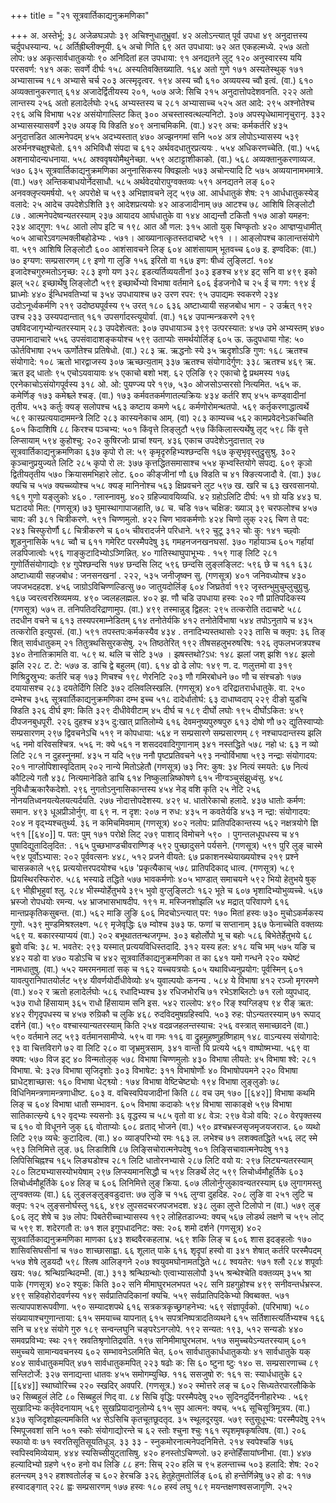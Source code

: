+++
title = "२१ सूत्रवार्तिकाद्यनुक्रमणिका"

+++
अ. अस्तेर्भू: ३८ अजेळघञपोः ३९ अचिश्नुधातुभ्रुवां. ४२ अलोऽन्त्यात् पूर्व उपधा ४९ अनुदात्तस्य चर्दुपधस्यान्य. ५८ अर्तिह्रीब्लीक्नूयी. ६५ अचो णिति ६९ अत उपधाया: ७२ अत एकहल्मध्ये. २५७ अतो लोप: ७४ अकृत्सार्वधातुकयोः ९० अनिदितां हल उपधाया: ९१ अनद्यतने लुट् १२० अनुस्वारस्य ययि परसवर्ण: १४१ अक: सवर्णे दीर्घः १५८ अस्यतिवक्तिख्याति. १६४ अतो गुणे १७१ अस्यतेस्थुक् १७१ अभ्यासाच्च १८१ अभ्यासे चर्च २०३ अत्स्मृदृत्वर. १९४ अस्य च्वौ ६१० अव्ययस्य च्वौ इत्वं. (वा.) ६१० अव्यक्तानुकरणात् ६१४ अजादेर्द्वितीयस्य २०१, ५०७ अजे: सिचि २१५
अनुदात्तोपदेशवनति. २२२ अतो लान्तस्य २५६ अतो हलादेर्लघोः २५६ अभ्यस्तस्य च २८१ अभ्यासाच्च ५२५ अत आदे: २९५ अश्नोतेश्च २९६ अचि विभाषा ५२४ असंयोगाल्लिट कित् ३०० अचस्तास्वत्थल्यनिटो. ३०७ अपस्पृधेथामानृचुरानृ. ३३२ अभ्यासस्यासवर्णे ३२७ अयङ् यि क्डिति ४०९ अनाचमिकमि. (वा.) ४२९ अच: कर्मकर्तरि ४३५ अनुदात्तडित आत्मनेपदम् ४५५ अदभ्यस्तात् ४७० अज्झनगमां सनि ५०४ अत्र लोपोऽभ्यासस्य ५३९ अरुर्मनश्चक्षुश्चेतो. ६११ अभिविधौ संपदा च ६१२ अर्थवदधातुरप्रत्ययः . ५५४ अधिकरणच्चेति. (वा.) ५५६ अशनायोदन्यधनाया. ५५८ अश्ववृषयोमैथुनेच्छा. ५५९
अटाट्टाशीकाको. (वा.) ५६८ अव्यक्तानुकरणाव्यज. ५७०
६३५
सूत्रवार्तिकाद्यनुक्रमणिका अनुनासिकस्य क्विझलोः ५७३ अचोन्त्यादि टि ५७५ अव्ययानामभमात्रे. (वा.) ५७९ अन्तिकबाधयोर्नेदसाधौ. ५८५ अर्थवेदयोरापुग्वक्तव्यः ५९१ अनद्यतने लङ् ६०२ अनवक्लृप्त्यमर्षयो. ५९ अपरोक्षे च ५९३ अभिज्ञावचने लृट् ५९७
आ. आर्धधातुकं शेष: २१ आर्धधातुकस्येड् वलादे: २५ आदेच उपदेशेऽशिति ३९ आदेशप्रत्ययोः ४२ आडजादीनाम् ७७ आटश्च ७८ आशिषि लिङ्लोटौ ८७ . आत्मनेपदेष्वन्यतरस्याम् २३७ आयादय आर्घधातुके वा १४४ आद्यन्तौ टकितौ १५७ आङो यमहन: २३४ आद्गुण: १५८ आतो लोप इटि च १९८ आत औ णल: ३१५ आतो युक् चिण्कृतोः ४२० आप्ज्ञप्य॒धामीत् ५०५ आचारेऽवगल्भक्लीबहोडेभ्यः . ५७१। आख्यानात्कृतस्तदाचष्टे ५९१ ।। आङ्लोपश्च कालान्तसंयोगे वा. ५९१
आशिषि लिङ्लोटौ ६०० आशंसावचने लिङ् ६०४ आशंसायाम् भूतवच्च ६०७
इ. इण्वदिक: (वा.) ७० इग्यण: सम्प्रसारणम् ८९ इणो गा लुङि १५६ इरितो वा १६७ इण: षीध्वं लुङ्लिटां. १०४ इजादेश्चगुरुमतोऽनृच्छ: २८३ इणो यण ३२८ इडत्यर्तिव्ययतीनां ३०३ इङश्च ४९४ इट् सनि वा ४९९ इको झल् ५२८ इच्छार्थेषु लिङ्लोटौ ५९९ इच्छार्थेभ्यो विभाषा वर्तमाने ६०६
ईडजनोधै च २५ ई च गण: १९४ ई घ्राध्मोः ४४० ईन्धिभवतिभ्यां च ३५४
उपधायाश्च ७२ उरण रपर: ९५ उपाद्यमः स्वकरणे २३४ उदोऽनूर्ध्वकर्मणि २१९ उदोष्ठ्यपूर्वस्य ९५ उरत् १८०
६३६
अष्टाध्यायी सहजबोध भाग - २
उर्ऋत् १९२ उश्च २३३ उस्यपदान्तात् १६१ उपसर्गादस्त्यूयोर्वा. (वा.) १६४ उपान्मन्त्रकरणे २१९ उषविदजागृभ्योन्यतरस्याम् २८३ उपदेशेत्वत: ३०७ उपधायाञ्च ३९९ उत्परस्यात: ४५७ उभे अभ्यस्तम् ४७० उपमानादाचारे ५५६ उपसंवादाशङ्कयोश्च ५९९ उताप्योः समर्थयोर्लिङ् ६०५
ऊ. ऊदुपधाया गोह: ५० ऊोर्तविभाषा २५५ ऊर्णोतेश्च प्रतिषेधो. (वा.) २८३
ऋ. ऋद्धनोः स्ये ३५ ऋदृशोऽङि गुण: १६८
ऋतश्च संयोगादे: १०८ ऋतो भारद्वाजस्य ३०७ ऋच्छत्य॒ताम् ३३७ ऋतश्च संयोगादेर्गुण: ३३८ ऋतश्च ४६९
ऋ. ऋत इद् धातोः ९५
एचोऽयवायावः ४५ एकाचो बशो भश्. ६२ एलिङि ९२ एकाचो द्वे प्रथमस्य १७६ एरनेकाचोऽसंयोगपूर्वस्य ३१८
ओ. ओ: पुयण्ज्य परे १९७, ५३० ओजसोऽप्सरसो नित्यमित. ५६५
क. कमेर्णिङ् १७३ कमेश्च्ले श्चङ्. (वा.) १७३ कर्मवतकर्मणातल्यक्रियः ४३४ कर्तरि शप् ४५५ कण्ड्वादीनां तृतीय. ५५३ कर्तुः क्यङ् सलोपश्च ५६३ कष्टाय कमणे ५६८ कर्मणोरोमन्थतपो. ५६९ कर्तृकरणाद्धात्वर्थे ५८९ कास्प्रत्ययादाममन्त्रे लिटि २८३ कास्यनेकाच आम्. (वा) २८३ काम्यच्च ५६२ कामप्रवेदनेऽकच्चिति ६०५ किदाशिषि ८८ किरश्च पञ्चभ्य: ५०१ किंवृत्ते लिङ्लुटौ ५९७ किंकिलास्त्यर्थेषु लृट् ५९८ किं वृत्ते लिप्सायाम् ५९४ कुहोश्चु: २०२ कुषिरजोः प्राचां श्यन्. ४३६
एकाच उपदेशेऽनुदात्तात् २७
सूत्रवार्तिकाद्यनुक्रमणिका
६३७
कृपो रो ल: ५९ कृमृदृरुहिभ्यश्छन्दसि १६७ कृसृभृवृस्तुद्रुसुश्रु. ३०२ कृञ्चानुप्रयुज्यते लिटि २८५ कृपो रो ल: ३७७ कृत्तद्धितसमासाश्च ५५४ कृभ्वस्तियोगे संपद्य. ६०९ कृञो द्वितीयतृतीय ५७० क्रियासमभिहारे लोट. ६०० कीङ्जीनां णौ ६७ क्डिति च ४१ क्ङित्यजादौ वे. (वा.) ३७८ क्यचि च ५५७ क्यच्च्व्योश्च ५५८ क्यङ् मानिनोश्च ५६३ क्षिप्रवचने लुट ५९७
ख. खरि च ६३ खरवसानयो. १६१
गुणो यङ्लुकोः ४६० . ग्लास्नावमु. ४०२ ग्रहिज्यावयिव्यधि. ४२ ग्रहोऽलिटि दीर्घ: ५१ ग्रो यडि ४४३
घ. घटादयो मित: (गणसूत्र) ७३ घुमास्थागापाजहाति, ७८
च. चडि १७५ चक्षिङ: ख्याञ् ३९ चरफलोश्च ४५७ चाय: की ३८१ चित्रीकरणे. ५९१ चिण्णमुलो. ४२२ चिण भावकर्मणोः ४२४ चिणो लुक् २२६ चिण ते पद: २४३ चिस्फुरोर्णौ ६८ चित्रीकरणे च ६०५ चीवरादर्जने परिधाने. ५९२ चुटू ३१२ चोः कु: १४१ च्छ्वोः शूडनुनासिके ५१८ च्वौ च ६११
गमेरिट परस्मैपदेषु ३६ गमहनजनखनघसां. ३७० गर्हायाञ्च ६०५ गर्हायां लडपिजात्वोः ५९६ गाङ्कुटादिभ्योऽञ्णिन्नित्. ४० गातिस्थाघुपाभूभ्यः . १५९ गाङ् लिटि २८१ गुणोर्तिसंयोगाद्योः ९४ गुपेश्छन्दसि १७४
छन्दसि लिट् ५९६ छन्दसि लुङ्लङ्लिट: ५९६ छे च १६१
६३८
अष्टाध्यायी सहजबोध :
जनसनखनां . २२२, ५३५ जनीजृष्क्न सु. (गणसूत्र) ४०१
जनिवध्योश्च ४३० जपजभदहदश. ४५६ जाग्रोऽविचिण्णल्डित्सु ७० जातुयदोर्लिङ् ६०४ जिघ्रतेर्वा १९२
जृस्तन्भुमुचुम्लुचुग्रुचु. १६७ ज्वरत्वरस्रिव्यमव्य. ४९० ज्वलहलह्मल. ४०२
झ.
णौ चडि उपधाया हस्वः २०२ णौ प्रातिपदिकस्य (गणसूत्र) ५७५
त. तनिपतिदरिद्राणामुप. (वा.) ४९९ तस्मान्नुड् द्विहल: २९५ तत्करोति तदाचष्टे ५८८ तदधीन वचने च ६१३ तस्यपरमाम्नेडितम् ६१४ तनोतेर्यकि ४१२ तनोतेर्विभाषा ५४४ तपोऽनुतापे च ४३५ तत्करोति इत्युपसं. (वा.) ५९१ तपस्तप:कर्मकस्यैव ४३४ . तनादिभ्यस्तथासोः २२३ तासि च क्लृप: ३६ तिङ् शित् सार्वधातुकम् २१ तितुत्रथसिसुरकसेषु. २५ तिष्ठतेरित् १९२ तीषसहलुभरुषरिष: १२६ तृफलभजत्रपश्च ३४० तेनातिक्रामति वा. ५८९
थ. थलि च सेटि ३५७ ।
झषस्तथो?ऽध: १४८ झलां जश् झशि १४८ झलो झलि २२८
ट. टे: ५७७
ड. डाचि द्वे बहुलम् (वा). ६१४
ढो ढे लोप: १४९
ण.
द.
णलुत्तमो वा ३१९ णिश्रिद्रुस्रुभ्य: कर्तरि चङ् १७३ णिचश्च १९८
णेरनिटि २०३ णौ गमिरबोधने ७० णौ च संश्चङोः १७७
दयायासश्च २८३ दयतेर्दिगि लिटि ३७२ दलिवलिस्खलि. (गणसूत्र) ४०१ दरिद्रातरार्धधातुके. वा. २५० दम्भेश्च ३५६
सूत्रवार्तिकाद्यनुक्रमणिका
दम्भ इच्च ५१८ दादेर्धातोर्घ: ६३ दाधाघ्वदाप् २२९ दीङो युडचि क्डिति ३२६ दीर्घ इण: किति ३२९ दीधीवेवीटाम् ४५ दीर्घ च १८९ दीर्घो लघोः १९५ दीर्घोऽकित: ४५९ दीपजनबुधपूरी. २२६ दुहश्च ४३५ दु:खात् प्रातिलोम्ये ६१६ देवमनुष्यपुरुषपुरु ६१३ दोषो णौ ७२ द्युतिस्वाप्योः सम्प्रसारणम् २९७ द्विवचनेऽचि ५१९
न कोपधाया: ५६४ न सम्प्रसारणे सम्प्रसारणम् ८९ नश्चापदान्तस्य झलि ५६ नमो वरिवसश्चित्र. ५५६ न: क्ये ५६१ न शसददवादिगुणानाम् ३४१ नस्तद्धिते ५७८ नहो ध: ६३ न व्यो लिटि २८१ न दुहस्नुनमां. ४३५ न यदि ५९७ ननौ पृष्टप्रतिवचने ५९३ नन्वोर्विभाषा ५९३ नन्द्राः संयोगादय: २०१ नाग्लोपिशास्वृदिताम् २०२ नान्ये मितोऽहेतौ (गणसूत्र) ७३ निर: कुष: ३४ नित्यं स्मयते: ६७ नित्यं कौटिल्ये गतौ ४३८ नित्यमानेडिते डाचि ६१४ निष्कुलान्निष्कोषणे ६१५ नीग्वञ्चुसंझुध्वंसु. ४५८ नुविधौऋकारैकदेशो. २९६ नुगतोऽनुनासिकान्तस्य ४५४ नेड् वशि कृति २५ नेटि २५६ नोनयतिध्वनयत्येलयत्यर्दयति. २७७ नोदात्तोपदेशस्य. ४२९
ध.
धातोरेकाचो हलादे. ४३७ धातोः कर्मण: समान. ४९३ धूअप्रीञोर्नुग्. वा ६९
न. न दृश: २०७ न रुध: ४३५ न कवतेर्यडि ४५३ न न्द्रा: संयोगादय: २०४ न वृद्भ्यश्चतुर्थ्य. ३६ न कमिचमिवमाम् (गणसूत्र) ४०२ नलोप: प्रातिपदिकान्तस्य ५६२ नक्षत्रयोगे ज्ञि ५९१ [[६४०]]
प.
पत: पुम् १७१ परोक्षे लिट् २७९ पाशाद् विमोचने ५९० । पुगन्तलधूपधस्य च ४१ पुषादिद्युतादिलृदित: . १६५ पुच्छभाण्डचीवराण्णिङ् ५९२ पुच्छादुसने पर्यसने. (गणसूत्र) ५९१ पुरि लुङ् चास्मे ५९४ पूर्वोऽभ्यास: २०२ पूर्ववत्सनः ४४८, ५१२ प्रजने वीयते: ६७ प्रकाशनस्थेयाख्ययोश्च २१९ प्रश्ने चासन्नकाले ५९६ प्रत्ययोत्तरपदयोश्च ५६७ 'प्रकृत्यैकाच् ५७८
प्रातिपदिकाद् धात्व. (गणसूत्र) ५८९ प्रियस्थिरस्फिरोरु. ५८६
भस्याढे तद्धिते ५७७ भावकर्मणोः ४०५ भाण्डात् समाचयने ५९२ भियो हेतुभये षुक् ६९ भीह्रीभृहुवां श्लु. २८४ भीस्म्योर्हेतुभये ३९५ भुवो वुग्लुङ्लिटोः १६२ भूते च ६०७ भृशादिभ्योभुव्यच्चे. ५६७ भ्रस्जो रोपधयोः रमन्य. ५४ भ्राजभासभाषदीप. १९१
म. मस्जिनशोझलि ५४ मद्रात् परिवापणे ६१६ मान्तप्रकृतिकसुबन्त. (वा.) ५६२ माङि लुङि ६०६ मिदचोऽन्त्यात् पर: १७० मितां हस्वः ७३० मुचोऽकर्मकस्य गुणो. ५३९ मुण्डमिश्रश्लक्ष्ण. ५८९ मृजेवृद्धिः ६७ म्वोश्च ३७३
फ.
फणां च सप्तानाम् ३६७ फेनाच्चेति वक्तव्यः ५६९
य.
बकारस्याप्ययं (वा.) २०२ बभूथाततन्थजगृम्भ. ३०३ बहोर्लोपो भू च बहोः ५८६ बिभेतेर्हेतुभये ६८ ब्रुवो वचि: ३८
भ. भवतेर: २९३
यस्मात् प्रत्ययविधिस्तदादि. ३१२ यस्य हल: ४१८ यचि भम् ५७५ यङि च ४४२ यडो वा ४७० यडोऽचि च ४४२
सूत्रवार्तिकाद्यनुक्रमणिका
त
का
६४१
यमो गन्धने २२० यथेष्टं नामधातुषु. (वा.) ५५२ यमरमनमातां सक् च १६२ यच्चयत्रयोः ६०५ यथाविध्यनुप्रयोग: पूर्वस्मिन् ६०१ यावत्पुरानिपातयोर्लट ५९४ यीवर्णयोर्दीधीवेव्योः ४५ युवाल्पयोः कनन्य . ५८४ ये विभाषा ४१२
रञ्जो मृगरमणे (वा.) ४०२ र ऋतो हलादेर्लघोः ५८६ रधादिभ्यश्च ३४ रधिजभोरचि ७१ रभेऽशब्लिटोः ७१ रलो व्युपधाद्. ५३७ राधो हिंसायाम् ३६५ राधो हिंसायाम सनि इस. ५४२ राल्लोप: ४९० रिङ् श्यग्लिङ्घ ९४ रीङ् ऋत: ४४२ रीगृदृपधस्य च ४५७ रुग्रिकौ च लुकि ४६८ रुदविदमुषग्रहिस्वपि. ५०३ रुह: पोऽन्यतरस्याम् ७१ रूपाद् दर्शने (वा.) ५९०
वश्चास्यान्यतरस्याम् किति २५४ वदव्रजहलन्तस्याच: २५६ वस्त्रात् समाच्छादने (वा.) ५९० वर्तमाने लट् ५९३ वर्तमानसामीप्ये. ५९५ वा गमः ११६ वा द्रुहमुहष्णुहष्णिहाम् १४८ वाऽन्यस्य संयोगादे: ९३ वा चित्तविरागे ७२ वा लिटि २८० वा जृभ्रमुत्रसाम्. ३४१ वान्तो यि प्रत्यये ५६१ वाष्पोष्मभ्या. ५६९ वा क्यष: ५७० विज इट् ४० विन्मतोलृक् ५७८ विभाषा चिण्णमुलोः ४३० विभाषा लीयते: ४५ विभाषा श्वे: २८१ विभाषा. चे: ३२७ विभाषा सृजिदृशोः ३०३ विभाषेट: ३११ विभाषोर्णोः ४० विभाषोपयमने २२० विभाषा घ्राधेट्शाच्छास: १६० विभाषा धेट्श्व्यो : १७४ विभाषा वेष्टिचेष्ट्योः १९४ विभाषा लुङ्लुङोः ७८ विधिनिमन्त्रणामन्त्रणाधीष्ट. ६०३
व.
वचिस्वपियजादीनां किति ८८ वच उम् १७० [[६४२]]
विभाषा कथमि लिङ् च ६०४ विभाषा धातौ सम्भावन. ६०५ विभाषा कदाकोः ५९४ विभाषा साकाङ्क्षे ५९७ विभाषा सातिकात्स्न्र्ये ६१२ वृद्भ्यः स्यसनोः ३६ वृद्धस्य च ५८५
वृतो वा ४८ वेञ: २९७ वेञो वयि: २८० वेरपृक्तस्य च ६१० वो विधूनने जुक् ६६ वोताप्योः ६०८ व्रताद् भोजने (वा.) ५९० व्रश्चभ्रस्जसृजमृजयजराज. ६० व्यथो लिटि २९७ व्यचे: कुटादित्व. (वा.) ४० व्याङ्परिभ्यो रमः १६३
ल. लभेश्च ७१ लशक्वतद्धिते ५५६ लट् स्मे ५९३ लिनिमित्ते लुङ्. ७६ लिडाशिषि ८७ लिङ्सिचोरात्मनेपदेषु १०१ लिङ्सिचावात्मनेपदेषु ११३ लिपिसिचिह्नश्च १६५ लिङ्यडोश्च २८१ लिटि धातोरनभ्यासे २८७
लिटि वयो य: २९७ लिट्यन्यतरस्याम् २८० लिट्यभ्यासस्योभयेषाम् २९७ लिप्स्यमानसिद्धौ च ५९४ लिङर्थे लेट् ५९९ लिचोर्ध्वमौहूर्तिके ६०३ लिचोर्ध्वमौहूर्तिके ६०४
लिङ् च ६०६ लिनिमित्ते लुङ् क्रिया. ६०७ लीलोर्नुग्लुकावन्यतरस्याम् ६७ लुगागमस्तु लुग्वक्तव्यः (वा.) ६६ लुङ्लङ्लुङ्वडुदात्त: ७७ लुङि च १५६ लुग्वा दुहदिह. २०८ लुङि वा २५१ लुटि च क्लृप: १२५ लुङ्सनोर्घस्लु १६६, ४९४ लुपसदचरजपजभदश. ४३८ लुका लुप्ते टिलोपो न (वा.) ५७९
लुङ् ६०६ लृट् शेषे च ३७ लोप: पिबतेरीच्चाभ्यासस्य १९२ लोहितडाज्भ्य: क्यच् ५६७ लोडर्थ लक्षणे च ५९५ लोट् च ५९९
श. शदेरगतौ त: ७१ शल इगुपधादनिट: क्स: २०६ शमो दर्शने (गणसूत्र) ४०२
सूत्रवार्तिकाद्यनुक्रमणिका
माणका
६४३
शब्दवैरकहलाभ्र. ५६९ शकि लिङ् च ६०६ शास इदङ्हलोः १७० शासिवसिघसीनां च १७० शाच्छासाह्वा. ६६ शूलात् पाके ६१६ शृदृपां हस्वो वा ३४१ शेषात् कर्तरि परस्मैपदम् ५५७ शेषे लुडयदौ ५९८ श्लिष आलिङ्गने २०७ श्वयुवमघोनामतद्धिते ५८८ श्वयतेर: १७१ श्लौ २८४ शपूर्वाः खय: १७८ श्रन्थिग्रन्थिदम्भी. (वा.) ३१३ श्रन्थिग्रन्थोः एत्वाभ्यासलोपौ ३५५ श्रन्थेश्चेति वक्तव्यम् ३५५ श्रा पाके (गणसूत्र) ४०२ श्युक: किति ३०२
सनि मीमाघुरभलभपत ५२८ सनि ग्रहगुहोश्च ४९९ सनीवन्तर्धभ्रस्ज. ४९९ सहिवहोरोदवर्णस्य १४९ सर्वप्रातिपदिकानां क्यचि. ५५९ सर्वप्रातिपदिकेभ्यो क्विब्वक्त. ५७१ सत्यापपाशरूपवीणा. ५९० सम्यादशपथे ६१६ सत्रकत्रकृच्छ्रगहनेभ्य: ५६९ संज्ञापूर्वको. (परिभाषा) ५८० संख्यायाश्चगुणान्ताया: ६१५ समयाच्च यापनात् ६१५ सपत्रनिष्पत्रादतिव्यथने ६१५ सर्तिशास्त्यर्तिभ्यश्च १६६ सनि च ४९४ संयोगे गुरु १८९ सन्वन्लघुनि चङ्परेऽनग्लोपे. १९२ सन्यत: १९३, ५१२ सन्यडोः ४४० समवप्रविभ्य: स्थः २१९ स्रवतिश्रृणोतिद्रवति. १९७ सनिमीमाघुरभलभ. ५१७ समुच्चयेऽन्यतरस्याम् ६०१ समुच्चये सामान्यवचनस्य ६०२ सम्भावनेऽलमिति चेत्. ६०५ सार्वधातुकार्धधातुकयोः ४१ सार्वधातुके यक् ४०४ सार्वधातुकमपित् ४७१ सार्वधातुकमपित् २२३
षढोः क: सि ६० ष्टुना ष्टुः १४०
स.
सम्प्रसारणाच्च ८९ सन्लिटोर्जे: ३२७ सनाद्यन्ता धातवः ४५५ समोगम्युच्छि. ११६ ससजुषो रु: १६१ स: स्यार्धधातुके ६२ [[६४४]]
स्थाघ्वोरिच्च २२० स्खदिर् अवपरि. (गणसूत्र.) ४०२ स्मोत्तरे लङ् च ६०२
सिध्यतेरपारलौकिके ७२ सिब्बहुलं लेटि ८० सिब्बहुलं णिद् वा. ८४ सिचि वृद्धि: परस्मैपदेषु २५० सुदिनदुर्दिननीहारेभ्यः . ५६९ सुखादिभ्यः कर्तृवेदनायाम् ५६९ सुखप्रियादानुलोम्ये ६१५ सुप आत्मन: क्यच्. ५५६ सूचिसूत्रिमूत्रय. (वा.) ४३७ सृजिदृशोझल्यमकिति ५४ सेऽसिचि कृतचूतछूदतृद. ३५ स्थूलदूरयुव. ५७९ स्तुसूधूभ्य: परस्मैपदेषु २१५ स्मिपूजवशां सनि ५०१
स्कोः संयोगाद्योरन्ते च ६२ स्तोः श्चुना श्चुः १६१ स्पृशमृषकृषत्विष. (वा.) २०६ स्फायो वः ७१ स्वरतिसूतिसूयतिधूञ्. ३३
३३ - स्नुकमोरनात्मनेपदनिमित्ते. २१४ स्वपेश्चङि १७६ स्वपिस्वमिव्येयाम्. ४४४ स्यसिच्सीयुट्तासिषु. ४२०
हनस्तोऽचिण्ण्लो. ७२ हन्तेहिँसायांघ्नीभा. (वा.) ४४७ हल्यादिभ्यो ग्रहणे ५९० हनो वध लिङि ८८ हन: सिच् २२० हलि च ९५ हलन्ताच्च ५०३ हलादि: शेष: २०२ हलन्त्यम् ३१२ हशश्वतोर्लङ् च ६०२ हेरचङि ३२६ हेतुहेतुमतोर्लिङ् ६०६ हो हन्तेर्णिन्नेषु ७२ हो ढ: ११७ हस्वादङ्गात् २२८
ह्वः सम्प्रसारणम् १७७ हस्वः १८० हस्वं लघु १८९ मयन्तक्षणश्वसजागृणि. २५२
